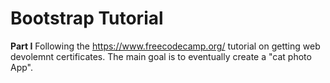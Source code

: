 # Bootstrap Tutorial

**Part I**
Following the https://www.freecodecamp.org/ tutorial on getting web devolemnt certificates. The main goal is to eventually create a "cat photo App". 